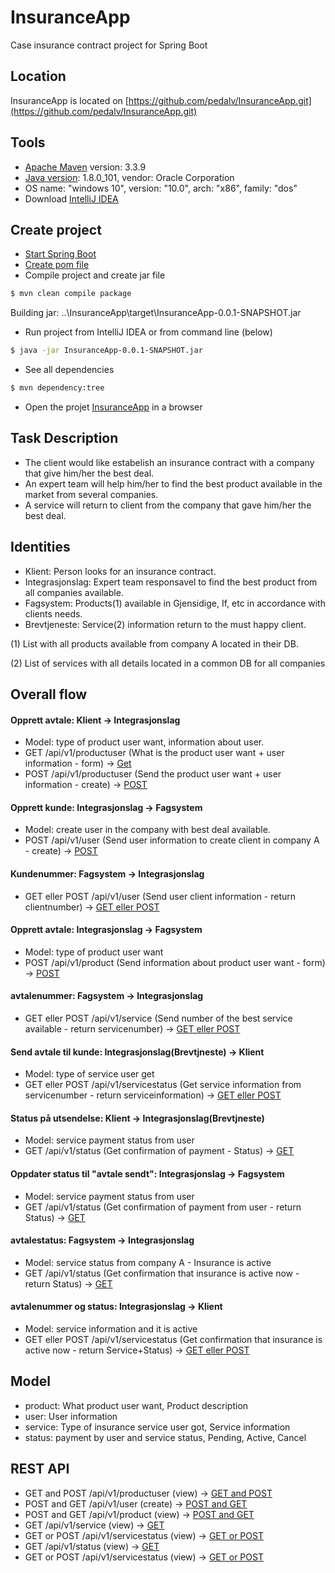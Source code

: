 # InsuranceApp
Case insurance contract project for Spring Boot

## Location
InsuranceApp is located on [https://github.com/pedalv/InsuranceApp.git](https://github.com/pedalv/InsuranceApp.git)

## Tools
- [Apache Maven](https://maven.apache.org/download.cgi) version: 3.3.9
- [Java version](http://www.oracle.com/technetwork/java/javase/downloads/index-jsp-138363.html): 1.8.0_101, vendor: Oracle Corporation
- OS name: "windows 10", version: "10.0", arch: "x86", family: "dos"
- Download [IntelliJ IDEA](http://www.jetbrains.com/idea/download/index.html#section=windows)

## Create project
- [Start Spring Boot](http://docs.spring.io/spring-boot/docs/current-SNAPSHOT/reference/htmlsingle/#getting-started)
- [Create pom file](http://start.spring.io/)
- Compile project and create jar file
```bash
$ mvn clean compile package
```
Building jar: ..\InsuranceApp\target\InsuranceApp-0.0.1-SNAPSHOT.jar
- Run project from IntelliJ IDEA or from command line (below)
```bash
$ java -jar InsuranceApp-0.0.1-SNAPSHOT.jar 
```
- See all dependencies
```bash
$ mvn dependency:tree
```
- Open the projet [InsuranceApp](http://localhost:8080) in a browser

## Task Description
- The client would like estabelish an insurance contract with a company that give him/her the best deal.
- An expert team will help him/her to find the best product available in the market from several companies.
- A service will return to client from the company that gave him/her the best deal.

## Identities
- Klient: Person looks for an insurance contract. 
- Integrasjonslag: Expert team responsavel to find the best product from all companies available.
- Fagsystem: Products(1) available in Gjensidige, If, etc in accordance with clients needs.
- Brevtjeneste: Service(2) information return to the must happy client.

(1) List with all products available from company A located in their DB.

(2) List of services with all details located in a common DB for all companies

## Overall flow
#### Opprett avtale: Klient -> Integrasjonslag
+ Model:  type of product user want, information about user.
+ GET /api/v1/productuser (What is the product user want + user information - form) -> [Get](http://localhost:8080/api/v1/productuser) 
+ POST /api/v1/productuser (Send the product user want + user information - create) -> [POST](http://localhost:8080/api/v1/productuser) 

#### Opprett kunde: Integrasjonslag -> Fagsystem
+ Model: create user in the company with best deal available.
+ POST /api/v1/user (Send user information to create client in company A - create) -> [POST](http://localhost:8080/api/v1/user)

#### Kundenummer: Fagsystem -> Integrasjonslag
+ GET eller POST /api/v1/user (Send user client information - return clientnumber) -> [GET eller POST](http://localhost:8080/api/v1/user) 

#### Opprett avtale: Integrasjonslag -> Fagsystem
+ Model: type of product user want
+ POST /api/v1/product (Send information about product user want - form) -> [POST](http://localhost:8080/api/v1/product) 

#### avtalenummer: Fagsystem -> Integrasjonslag
+ GET eller POST /api/v1/service (Send number of the best service available - return servicenumber) -> [GET eller POST](http://localhost:8080/api/v1/service) 

#### Send avtale til kunde: Integrasjonslag(Brevtjneste) -> Klient 
+ Model: type of service user get
+ GET eller POST /api/v1/servicestatus (Get service information from  servicenumber - return serviceinformation) -> [GET eller POST](http://localhost:8080/api/v1/servicestatus) 

#### Status på utsendelse: Klient -> Integrasjonslag(Brevtjneste) 
+ Model: service payment status from user
+ GET /api/v1/status (Get confirmation of payment - Status) -> [GET](http://localhost:8080/api/v1/status) 

#### Oppdater status til "avtale sendt": Integrasjonslag -> Fagsystem
+ Model: service payment status from user
+ GET /api/v1/status (Get confirmation of payment from user - return Status) -> [GET](http://localhost:8080/api/v1/status) 

#### avtalestatus: Fagsystem -> Integrasjonslag 
+ Model: service status from company A - Insurance is active
+ GET /api/v1/status (Get confirmation that insurance is active now - return Status) -> [GET](http://localhost:8080/api/v1/status) 

#### avtalenummer og status: Integrasjonslag -> Klient
+ Model: service information and it is active
+ GET eller POST /api/v1/servicestatus (Get confirmation that insurance is active now - return Service+Status) -> [GET eller POST](http://localhost:8080/api/v1/servicestatus) 

## Model
- product: What product user want, Product description
- user: User information 
- service: Type of insurance service user got, Service information 
- status: payment by user and service status, Pending, Active, Cancel 

## REST API
- GET and POST /api/v1/productuser (view) -> [GET and POST](http://localhost:8080/api/v1/productuser) 
- POST and GET /api/v1/user (create) -> [POST and GET](http://localhost:8080/api/v1/user) 
- POST and GET /api/v1/product (view) -> [POST and GET](http://localhost:8080/api/v1/product) 
- GET /api/v1/service (view) -> [GET](http://localhost:8080/api/v1/service) 
- GET or POST /api/v1/servicestatus (view) -> [GET or POST](http://localhost:8080/api/v1/servicestatus) 
- GET /api/v1/status (view) -> [GET](http://localhost:8080/api/v1/status) 
- GET or POST /api/v1/servicestatus (view) -> [GET or POST](http://localhost:8080/api/v1/servicestatus) 